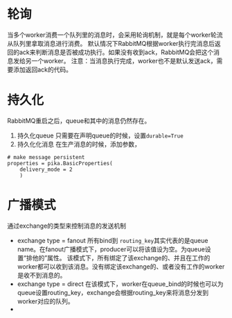 
# 轮询
当多个worker消费一个队列里的消息时，会采用轮询机制，就是每个worker轮流从队列里拿取消息进行消费。
默认情况下RabbitMQ根据worker执行完消息后返回的ack来判断消息是否被成功执行。如果没有收到ack，RabbitMQ会把这个消息发给另一个worker。
注意：当消息执行完成，worker也不是默认发送ack，需要添加返回ack的代码。

# 持久化
RabbitMQ重启之后，queue和其中的消息仍然存在。
1. 持久化queue
只需要在声明queue的时候，设置`durable=True`
2. 持久化化消息
在生产消息的时候，添加参数，	
```
# make message persistent
properties = pika.BasicProperties(
    delivery_mode = 2
    )
```
# 广播模式
通过exchange的类型来控制消息的发送机制
* exchange type = fanout
所有bind到
`routing_key`其实代表的是queue name。在fanout广播模式下，producer可以将该值设为空。为queue设置“排他的”属性。
该模式下，所有绑定了该exchange的、并且在工作的worker都可以收到该消息。没有绑定该exchange的、或者没有工作的worker是收不到消息的。
* exchange type = direct
在该模式下，worker在queue_bind的时候也可以为queue设置routing_key，exchange会根据routing_key来将消息分发到worker对应的队列。
* 
<!--stackedit_data:
eyJoaXN0b3J5IjpbLTEzMzg0MzAyNTcsMTA2NjQxNDEzLC0yMD
Q2NjYwMDE5LC0yMDQ2MjM5MTQ2XX0=
-->